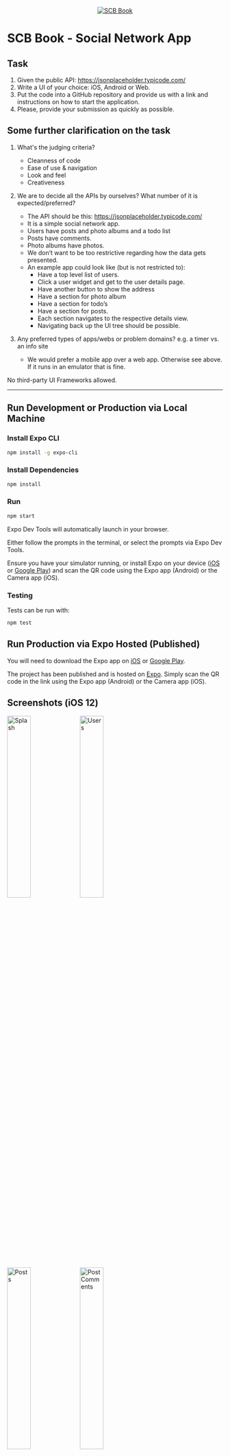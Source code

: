 <p align="center">
  <a href="https://expo.io/@robhung/scb-social-networking-app">
    <img src="./assets/images/icon-128.png" alt="SCB Book" />
  </a>
</p>

# SCB Book - Social Network App

## Task

1. Given the public API: https://jsonplaceholder.typicode.com/
2. Write a UI of your choice: iOS, Android or Web.
3. Put the code into a GitHub repository and provide us with a link and instructions on how to start the application.
4. Please, provide your submission as quickly as possible.

## Some further clarification on the task

1. What's the judging criteria?

   - Cleanness of code
   - Ease of use & navigation
   - Look and feel
   - Creativeness

2. We are to decide all the APIs by ourselves? What number of it is expected/preferred?

   - The API should be this: https://jsonplaceholder.typicode.com/
   - It is a simple social network app.
   - Users have posts and photo albums and a todo list
   - Posts have comments.
   - Photo albums have photos.
   - We don’t want to be too restrictive regarding how the data gets presented.
   - An example app could look like (but is not restricted to):
     - Have a top level list of users.
     - Click a user widget and get to the user details page.
     - Have another button to show the address
     - Have a section for photo album
     - Have a section for todo’s
     - Have a section for posts.
     - Each section navigates to the respective details view.
     - Navigating back up the UI tree should be possible.

3. Any preferred types of apps/webs or problem domains? e.g. a timer vs. an info site
   - We would prefer a mobile app over a web app. Otherwise see above. If it runs in an emulator that is fine.

No third-party UI Frameworks allowed.

---

## Run Development or Production via Local Machine

### Install Expo CLI

```bash
npm install -g expo-cli
```

### Install Dependencies

```bash
npm install
```

### Run

```bash
npm start
```

Expo Dev Tools will automatically launch in your browser.

Either follow the prompts in the terminal, or select the prompts via Expo Dev Tools.

Ensure you have your simulator running, or install Expo on your device ([iOS](https://itunes.apple.com/app/apple-store/id982107779) or [Google Play](https://play.google.com/store/apps/details?id=host.exp.exponent&referrer=www)) and scan the QR code using the Expo app (Android) or the Camera app (iOS).

### Testing

Tests can be run with:

```bash
npm test
```

## Run Production via Expo Hosted (Published)

You will need to download the Expo app on [iOS](https://itunes.apple.com/app/apple-store/id982107779) or [Google Play](https://play.google.com/store/apps/details?id=host.exp.exponent&referrer=www).

The project has been published and is hosted on [Expo](https://expo.io/@robhung/scb-social-networking-app). Simply scan the QR code in the link using the Expo app (Android) or the Camera app (iOS).

## Screenshots (iOS 12)

<div>
  <img src="./assets/images/splash@iPhone_8.png" alt="Splash" width="33%"/>
  <img src="./assets/images/users@iPhone_8.png" alt="Users" width="33%"/>
  <img src="./assets/images/posts@iPhone_8.png" alt="Posts" width="33%"/>
  <img src="./assets/images/postComments@iPhone_8.png" alt="PostComments" width="33%"/>
  <img src="./assets/images/albums@iPhone_8.png" alt="Albums" width="33%"/>
  <img src="./assets/images/albumPhotos@iPhone_8.png" alt="Album Photos" width="33%"/>
  <img src="./assets/images/photo@iPhone_8.png" alt="Photo" width="33%"/>
  <img src="./assets/images/todos@iPhone_8.png" alt="Todos" width="33%"/>
  <img src="./assets/images/todosCompleted@iPhone_8.png" alt="TodosCompleted" width="33%"/>
</div>

## Screenshots (Android 9)

<div>
  <img src="./assets/images/splash@Pixel_2.png" alt="Splash" width="33%"/>
  <img src="./assets/images/users@Pixel_2.png" alt="Users" width="33%"/>
  <img src="./assets/images/posts@Pixel_2.png" alt="Posts" width="33%"/>
  <img src="./assets/images/postComments@Pixel_2.png" alt="PostComments" width="33%"/>
  <img src="./assets/images/albums@Pixel_2.png" alt="Albums" width="33%"/>
  <img src="./assets/images/albumPhotos@Pixel_2.png" alt="Album Photos" width="33%"/>
  <img src="./assets/images/photo@Pixel_2.png" alt="Photo" width="33%"/>
  <img src="./assets/images/todos@Pixel_2.png" alt="Todos" width="33%"/>
  <img src="./assets/images/todosCompleted@Pixel_2.png" alt="TodosCompleted" width="33%"/>
</div>

## Made using React-Native & Expo CLI

See the [React-Native README](https://github.com/facebook/react-native/blob/master/README.md).

See the [Expo-CLI README](https://github.com/expo/expo-cli/blob/master/README.md).
